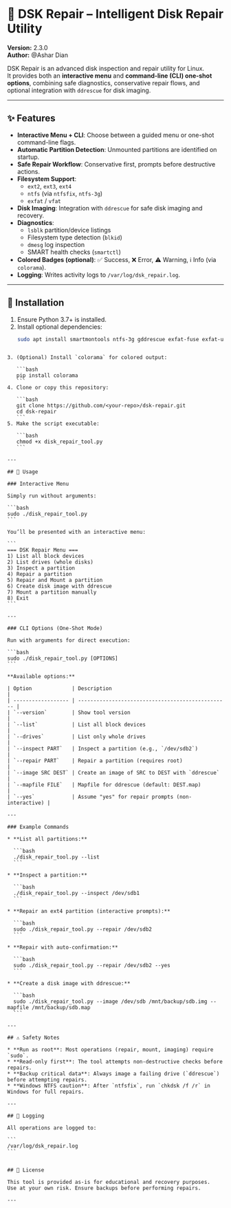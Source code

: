 # 🚀 DSK Repair – Intelligent Disk Repair Utility

**Version:** 2.3.0  
**Author:** @Ashar Dian  

DSK Repair is an advanced disk inspection and repair utility for Linux.  
It provides both an **interactive menu** and **command-line (CLI) one-shot options**, combining safe diagnostics, conservative repair flows, and optional integration with `ddrescue` for disk imaging.

---

## ✨ Features

- **Interactive Menu + CLI**: Choose between a guided menu or one-shot command-line flags.
- **Automatic Partition Detection**: Unmounted partitions are identified on startup.
- **Safe Repair Workflow**: Conservative first, prompts before destructive actions.
- **Filesystem Support**:
  - `ext2`, `ext3`, `ext4`
  - `ntfs` (via `ntfsfix`, `ntfs-3g`)
  - `exfat` / `vfat`
- **Disk Imaging**: Integration with `ddrescue` for safe disk imaging and recovery.
- **Diagnostics**:
  - `lsblk` partition/device listings
  - Filesystem type detection (`blkid`)
  - `dmesg` log inspection
  - SMART health checks (`smartctl`)
- **Colored Badges (optional)**: ✅ Success, ❌ Error, ⚠️ Warning, ℹ️ Info (via `colorama`).
- **Logging**: Writes activity logs to `/var/log/dsk_repair.log`.

---

## 🔧 Installation

1. Ensure Python 3.7+ is installed.
2. Install optional dependencies:
   ```bash
   sudo apt install smartmontools ntfs-3g gddrescue exfat-fuse exfat-utils dosfstools e2fsprogs
````

3. (Optional) Install `colorama` for colored output:

   ```bash
   pip install colorama
   ```
4. Clone or copy this repository:

   ```bash
   git clone https://github.com/<your-repo>/dsk-repair.git
   cd dsk-repair
   ```
5. Make the script executable:

   ```bash
   chmod +x disk_repair_tool.py
   ```

---

## 🚀 Usage

### Interactive Menu

Simply run without arguments:

```bash
sudo ./disk_repair_tool.py
```

You’ll be presented with an interactive menu:

```
=== DSK Repair Menu ===
1) List all block devices
2) List drives (whole disks)
3) Inspect a partition
4) Repair a partition
5) Repair and Mount a partition
6) Create disk image with ddrescue
7) Mount a partition manually
8) Exit
```

---

### CLI Options (One-Shot Mode)

Run with arguments for direct execution:

```bash
sudo ./disk_repair_tool.py [OPTIONS]
```

**Available options:**

| Option             | Description                                       |
| ------------------ | ------------------------------------------------- |
| `--version`        | Show tool version                                 |
| `--list`           | List all block devices                            |
| `--drives`         | List only whole drives                            |
| `--inspect PART`   | Inspect a partition (e.g., `/dev/sdb2`)           |
| `--repair PART`    | Repair a partition (requires root)                |
| `--image SRC DEST` | Create an image of SRC to DEST with `ddrescue`    |
| `--mapfile FILE`   | Mapfile for ddrescue (default: DEST.map)          |
| `--yes`            | Assume "yes" for repair prompts (non-interactive) |

---

### Example Commands

* **List all partitions:**

  ```bash
  ./disk_repair_tool.py --list
  ```

* **Inspect a partition:**

  ```bash
  ./disk_repair_tool.py --inspect /dev/sdb1
  ```

* **Repair an ext4 partition (interactive prompts):**

  ```bash
  sudo ./disk_repair_tool.py --repair /dev/sdb2
  ```

* **Repair with auto-confirmation:**

  ```bash
  sudo ./disk_repair_tool.py --repair /dev/sdb2 --yes
  ```

* **Create a disk image with ddrescue:**

  ```bash
  sudo ./disk_repair_tool.py --image /dev/sdb /mnt/backup/sdb.img --mapfile /mnt/backup/sdb.map
  ```

---

## ⚠️ Safety Notes

* **Run as root**: Most operations (repair, mount, imaging) require `sudo`.
* **Read-only first**: The tool attempts non-destructive checks before repairs.
* **Backup critical data**: Always image a failing drive (`ddrescue`) before attempting repairs.
* **Windows NTFS caution**: After `ntfsfix`, run `chkdsk /f /r` in Windows for full repairs.

---

## 📝 Logging

All operations are logged to:

```
/var/log/dsk_repair.log
```


## 📜 License

This tool is provided as-is for educational and recovery purposes.
Use at your own risk. Ensure backups before performing repairs.

---
